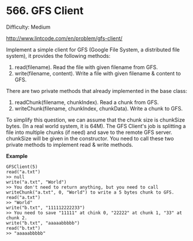 # 566. GFS Client

Difficulty: Medium

http://www.lintcode.com/en/problem/gfs-client/

Implement a simple client for GFS (Google File System, a distributed file system), it provides the following methods:

1. read(filename). Read the file with given filename from GFS.
2. write(filename, content). Write a file with given filename & content to GFS.

There are two private methods that already implemented in the base class:

1. readChunk(filename, chunkIndex). Read a chunk from GFS.
2. writeChunk(filename, chunkIndex, chunkData). Write a chunk to GFS.

To simplify this question, we can assume that the chunk size is chunkSize bytes. (In a real world system, it is 64M). The GFS Client's job is splitting a file into multiple chunks (if need) and save to the remote GFS server. chunkSize will be given in the constructor. You need to call these two private methods to implement read & write methods.

**Example**  
```
GFSClient(5)
read("a.txt")
>> null
write("a.txt", "World")
>> You don't need to return anything, but you need to call writeChunk("a.txt", 0, "World") to write a 5 bytes chunk to GFS.
read("a.txt")
>> "World"
write("b.txt", "111112222233")
>> You need to save "11111" at chink 0, "22222" at chunk 1, "33" at chunk 2.
write("b.txt", "aaaaabbbbb")
read("b.txt")
>> "aaaaabbbbb"
```
